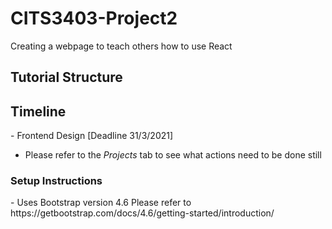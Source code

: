 # CITS3403-Project2
Creating a webpage to teach others how to use React

<h2>Tutorial Structure</h2> 

<h2>Timeline</h2>
- Frontend Design [Deadline 31/3/2021]
 
  - Please refer to the *Projects* tab to see what actions need to be done still

<h3>Setup Instructions</h3>
- Uses Bootstrap version 4.6
Please refer to https://getbootstrap.com/docs/4.6/getting-started/introduction/
